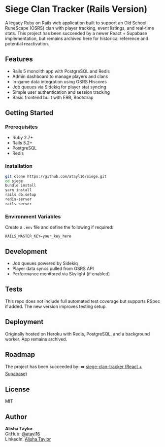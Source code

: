 # Siege Clan Tracker (Rails Version)

A legacy Ruby on Rails web application built to support an Old School RuneScape (OSRS) clan with player tracking, event listings, and real-time stats. This project has been succeeded by a newer React + Supabase implementation, but remains archived here for historical reference and potential reactivation.

## Features

- Rails 5 monolith app with PostgreSQL and Redis
- Admin dashboard to manage players and clans
- In-game data integration using OSRS Hiscores
- Job queues via Sidekiq for player stat syncing
- Simple user authentication and session tracking
- Basic frontend built with ERB, Bootstrap

## Getting Started

### Prerequisites
- Ruby 2.7+
- Rails 5.2+
- PostgreSQL
- Redis

### Installation
```bash
git clone https://github.com/atayl16/siege.git
cd siege
bundle install
yarn install
rails db:setup
redis-server
rails server
```

### Environment Variables
Create a `.env` file and define the following if required:
```
RAILS_MASTER_KEY=your_key_here
```

## Development

- Job queues powered by Sidekiq
- Player data syncs pulled from OSRS API
- Performance monitored via Skylight (if enabled)

## Tests

This repo does not include full automated test coverage but supports RSpec if added. The new version improves testing setup.

## Deployment

Originally hosted on Heroku with Redis, PostgreSQL, and a background worker. App remains archived.

## Roadmap

The project has been succeeded by:
➡️ [siege-clan-tracker (React + Supabase)](https://github.com/atayl16/siege-clan-tracker)

## License
MIT

## Author
**Alisha Taylor**  
GitHub: [@atayl16](https://github.com/atayl16)  
LinkedIn: [Alisha Taylor](https://www.linkedin.com/in/alisha-t-098785180/)
